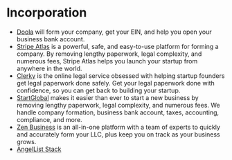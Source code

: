 # Incorporation

- [Doola](https://www.doola.com) will form your company, get your EIN, and help you open your business bank account.
- [Stripe Atlas](https://stripe.com/atlas) is a powerful, safe, and easy-to-use platform for forming a company. By removing lengthy paperwork, legal complexity, and numerous fees, Stripe Atlas helps you launch your startup from anywhere in the world.
- [Clerky](https://www.clerky.com) is the online legal service obsessed with helping startup founders get legal paperwork done safely. Get your legal paperwork done with confidence, so you can get back to building your startup.
- [StartGlobal](https://startglobal.co) makes it easier than ever to start a new business by removing lengthy paperwork, legal complexity, and numerous fees. We handle company formation, business bank account, taxes, accounting, compliance, and more.
- [Zen Business](https://www.zenbusiness.com) is an all-in-one platform with a team of experts to quickly and accurately form your LLC, plus keep you on track as your business grows.
- [AngelList Stack](https://www.angellist.com/stack-inc)